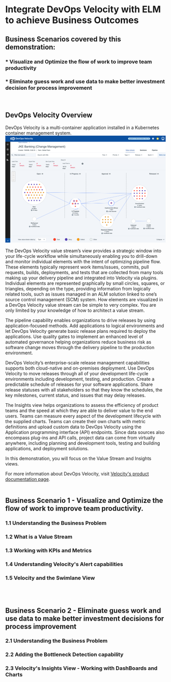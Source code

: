 # Integrate DevOps Velocity with ELM to achieve Business Outcomes

## Business Scenarios covered by this demonstration:
### * Visualize and Optimize the flow of work to improve team productivity
### * Eliminate guess work and use data to make better investment decision for process improvement
<br/>

## DevOps Velocity Overview

DevOps Velocity is a multi-container application installed in a Kubernetes container management system. 
<br/>
![Velocity Value Stream screenshot](media/velocity_overview.png)

The DevOps Velocity value stream’s view provides a strategic window into your life-cycle workflow while simultaneously enabling you to drill-down and monitor individual elements with the intent of optimizing pipeline flow. These elements typically represent work items/issues, commits, pull requests, builds, deployments, and tests that are collected from many tools making up your delivery pipeline and integrated into Velocity via plugins. Individual elements are represented graphically by small circles, squares, or triangles, depending on the type, providing information from logically related tools, such as issues managed in an ALM solution linked to one’s source control management (SCM) system. How elements are visualized in a DevOps Velocity value stream can be simple to very complex. You are only limited by your knowledge of how to architect a value stream.

The pipeline capability enables organizations to drive releases by using application-focused methods. Add applications to logical environments and let DevOps Velocity generate basic release plans required to deploy the applications. Use quality gates to implement an enhanced level of automated governance helping organizations reduce business risk as software change moves through the delivery pipeline to the production environment.

DevOps Velocity’s enterprise-scale release management capabilities supports both cloud-native and on-premises deployment. Use DevOps Velocity to move releases through all of your development life-cycle environments including development, testing, and production. Create a predictable schedule of releases for your software applications. Share release statuses with all stakeholders so that they know the schedules, the key milestones, current status, and issues that may delay releases.

The Insights view helps organizations to assess the efficiency of product teams and the speed at which they are able to deliver value to the end users. Teams can measure every aspect of the development lifecycle with the supplied charts. Teams can create their own charts with metric definitions and upload custom data to DevOps Velocity using the Application programming interface (API) endpoints. Since data sources also encompass plug-ins and API calls, project data can come from virtually anywhere, including planning and development tools, testing and building applications, and deployment solutions.

In this demonstration, you will focus on the Value Stream and Insights views.

For more information about DevOps Velocity, visit [Velocity's product documentation page](https://www.ibm.com/docs/en/devops-velocity/5.1.0?topic=high-level-overview).
<br/>
<br/>

## Business Scenario 1 - Visualize and Optimize the flow of work to improve team productivity.

### 1.1 Understanding the Business Problem

### 1.2 What is a Value Stream

### 1.3 Working with KPIs and Metrics

### 1.4 Understanding Velocity's Alert capabilities

### 1.5 Velocity and the Swimlane View
<br/>
<br/>

## Business Scenario 2 - Eliminate guess work and use data to make better investment decisions for process improvement

### 2.1 Understanding the Business Problem

### 2.2 Adding the Bottleneck Detection capability

### 2.3 Velocity's Insights View - Working with DashBoards and Charts